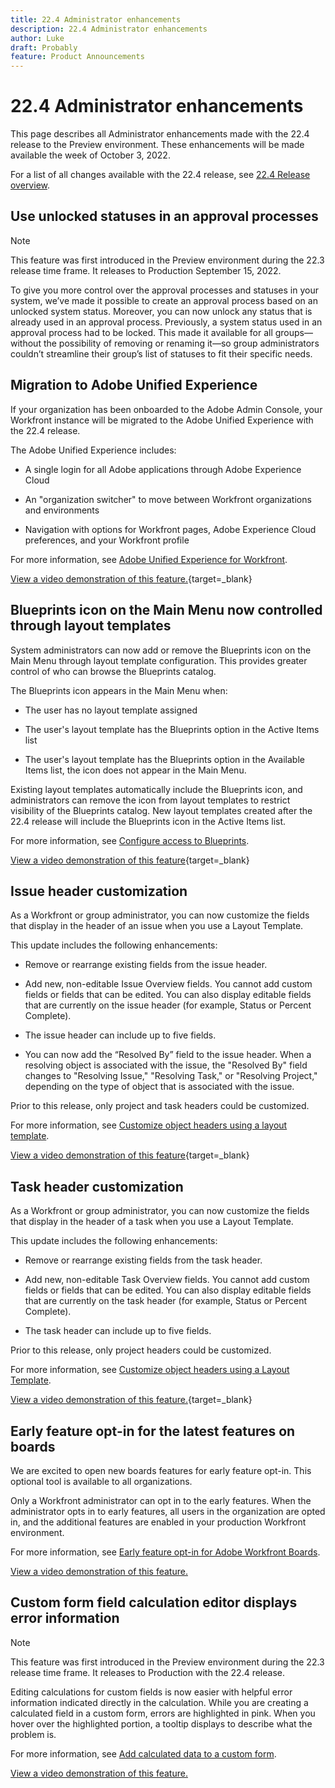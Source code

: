 ```yaml
---
title: 22.4 Administrator enhancements
description: 22.4 Administrator enhancements
author: Luke
draft: Probably
feature: Product Announcements
---
```


# 22.4 Administrator enhancements

This page describes all Administrator enhancements made with the 22.4 release to the Preview environment. These enhancements will be made available the week of October 3, 2022. 

For a list of all changes available with the 22.4 release, see [22.4 Release overview](/help/quicksilver/product-announcements/product-releases/22.4-release-activity/22-4-release-overview.md).

## Use unlocked statuses in an approval processes

>[!NOTE]
>
>This feature was first introduced in the Preview environment during the 22.3 release time frame. It releases to Production September 15, 2022.

To give you more control over the approval processes and statuses in your system, we’ve made it possible to create an approval process based on an unlocked system status. Moreover, you can now unlock any status that is already used in an approval process. Previously, a system status used in an approval process had to be locked. This made it available for all groups—without the possibility of removing or renaming it—so group administrators couldn’t streamline their group’s list of statuses to fit their specific needs.

## Migration to Adobe Unified Experience

If your organization has been onboarded to the Adobe Admin Console, your Workfront instance will be migrated to the Adobe Unified Experience with the 22.4 release.

The Adobe Unified Experience includes:

* A single login for all Adobe applications through Adobe Experience Cloud

* An "organization switcher" to move between Workfront organizations and environments

* Navigation with options for Workfront pages, Adobe Experience Cloud preferences, and your Workfront profile

For more information, see [Adobe Unified Experience for Workfront](/help/quicksilver/workfront-basics/navigate-workfront/workfront-navigation/adobe-unified-experience.md).

[View a video demonstration of this feature.](https://vimeo.com/743154706){target=_blank}

## Blueprints icon on the Main Menu now controlled through layout templates

System administrators can now add or remove the Blueprints icon on the Main Menu through layout template configuration. This provides greater control of who can browse the Blueprints catalog.

The Blueprints icon appears in the Main Menu when:

* The user has no layout template assigned

* The user's layout template has the Blueprints option in the Active Items list

* The user's layout template has the Blueprints option in the Available Items list, the icon does not appear in the Main Menu.

Existing layout templates automatically include the Blueprints icon, and administrators can remove the icon from layout templates to restrict visibility of the Blueprints catalog. New layout templates created after the 22.4 release will include the Blueprints icon in the Active Items list.

For more information, see [Configure access to Blueprints](/help/quicksilver/administration-and-setup/blueprints/configure-access-to-blueprints.md).

[View a video demonstration of this feature](https://vimeo.com/743151838){target=_blank}

## Issue header customization

As a Workfront or group administrator, you can now customize the fields that display in the header of an issue when you use a Layout Template.

This update includes the following enhancements:

* Remove or rearrange existing fields from the issue header.

* Add new, non-editable Issue Overview fields. You cannot add custom fields or fields that can be edited. You can also display editable fields that are currently on the issue header (for example, Status or Percent Complete).

* The issue header can include up to five fields.

* You can now add the “Resolved By” field to the issue header. When a resolving object is associated with the issue, the "Resolved By" field changes to "Resolving Issue," "Resolving Task," or "Resolving Project," depending on the type of object that is associated with the issue.

Prior to this release, only project and task headers could be customized.



For more information, see [Customize object headers using a layout template](/help/quicksilver/administration-and-setup/customize-workfront/use-layout-templates/customize-object-headers.md).

[View a video demonstration of this feature](https://vimeo.com/748042293){target=_blank}

## Task header customization

As a Workfront or group administrator, you can now customize the fields that display in the header of a task when you use a Layout Template. 

This update includes the following enhancements: 

* Remove or rearrange existing fields from the task header.  

* Add new, non-editable Task Overview fields. You cannot add custom fields or fields that can be edited. You can also display editable fields that are currently on the task header (for example, Status or Percent Complete).    

* The task header can include up to five fields. 

Prior to this release, only project headers could be customized. 

For more information, see [Customize object headers using a Layout Template](/help/quicksilver/administration-and-setup/customize-workfront/use-layout-templates/customize-object-headers.md).

[View a video demonstration of this feature.](https://vimeo.com/743171730){target=_blank}

## Early feature opt-in for the latest features on boards

We are excited to open new boards features for early feature opt-in. This optional tool is available to all organizations.

Only a Workfront administrator can opt in to the early features. When the administrator opts in to early features, all users in the organization are opted in, and the additional features are enabled in your production Workfront environment.

For more information, see [Early feature opt-in for Adobe Workfront Boards](/help/quicksilver/agile/get-started-with-boards/boards-early-feature-opt-in.md).

[View a video demonstration of this feature.](https://vimeo.com/731901484/27e4ab8ec2)

## Custom form field calculation editor displays error information

>[!NOTE]
>
>This feature was first introduced in the Preview environment during the 22.3 release time frame. It releases to Production with the 22.4 release.

Editing calculations for custom fields is now easier with helpful error information indicated directly in the calculation. While you are creating a calculated field in a custom form, errors are highlighted in pink. When you hover over the highlighted portion, a tooltip displays to describe what the problem is.

For more information, see [Add calculated data to a custom form](/help/quicksilver/administration-and-setup/customize-workfront/create-manage-custom-forms/add-calculated-data-to-custom-form.md).

[View a video demonstration of this feature.](https://vimeo.com/718739286/bcc39b1b9e)


